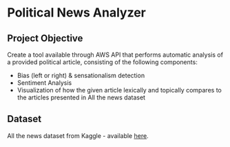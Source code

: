 # Political News Analyzer
## Project Objective
Create a tool available through AWS API that performs automatic analysis of a provided political article, consisting of the following components:
* Bias (left or right) & sensationalism detection
* Sentiment Analysis
* Visualization of how the given article lexically and topically compares to the articles presented in All the news dataset

## Dataset
All the news dataset from Kaggle - available [here](https://www.kaggle.com/snapcrack/all-the-news).


